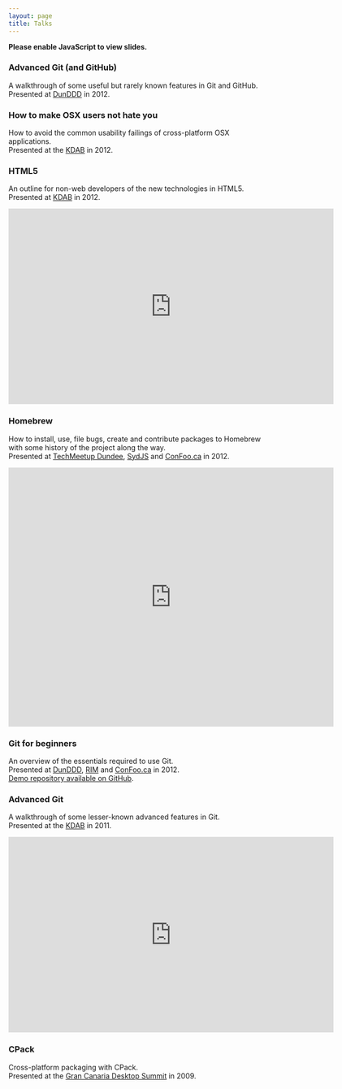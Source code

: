 ```yaml
---
layout: page
title: Talks
---
```

<noscript>**Please enable JavaScript to view slides.**</noscript>

### Advanced Git (and GitHub)
A walkthrough of some useful but rarely known features in Git and GitHub.<br>
Presented at [DunDDD](http://dun.dddscotland.co.uk/) in 2012.
<script async class="speakerdeck-embed" data-id="5ced99801a3301309a9f1231381a9bc7" data-ratio="1.33333333333333" src="//speakerdeck.com/assets/embed.js"></script>

### How to make OSX users not hate you
How to avoid the common usability failings of cross-platform OSX applications.<br>
Presented at the [KDAB](http://www.kdab.com) in 2012.<br>
<script async class="speakerdeck-embed" data-id="4fcdd9442e3678001f010cff" data-ratio="1.7777777777777777" src="//speakerdeck.com/assets/embed.js"></script>

### HTML5
An outline for non-web developers of the new technologies in HTML5.<br>
Presented at [KDAB](http://www.kdab.com) in 2012.<br>
<iframe class="youtube-player" type="text/html" width="640" height="385" src="http://www.youtube.com/embed/WNfhVKNbZHo" frameborder="0"></iframe><br>
<script async class="speakerdeck-embed" data-id="4fcdd8f02e36780022010add" data-ratio="1.7777777777777777" src="//speakerdeck.com/assets/embed.js"></script>

### Homebrew
How to install, use, file bugs, create and contribute packages to Homebrew with some history of the project along the way.<br>
Presented at [TechMeetup Dundee](http://techdundee.eventbrite.co.uk/), [SydJS](http://www.sydjs.com) and [ConFoo.ca](http://confoo.ca) in 2012.<br>
<iframe class="youtube-player" type="text/html" width="640" height="510" src="http://www.youtube.com/embed/9ckwvn5fvyQ" frameborder="0"></iframe><br>
<script async class="speakerdeck-embed" data-id="4f5121f68a37d6001f001693" data-ratio="1.3333333333333333" src="//speakerdeck.com/assets/embed.js"></script>

### Git for beginners
An overview of the essentials required to use Git.<br>
Presented at [DunDDD](http://dun.dddscotland.co.uk/), [RIM](http://www.rim.com) and [ConFoo.ca](http://confoo.ca) in 2012.<br>
[Demo repository available on GitHub](https://github.com/mikemcquaid/GitForBeginnersDemo).<br>
<script async class="speakerdeck-embed" data-id="4f4e54e3f120e9001f01da56" data-ratio="1.3333333333333333" src="//speakerdeck.com/assets/embed.js"></script>

### Advanced Git
A walkthrough of some lesser-known advanced features in Git.<br>
Presented at the [KDAB](http://www.kdab.com) in 2011.<br>
<iframe class="youtube-player" type="text/html" width="640" height="385" src="http://www.youtube.com/embed/UwPO0MwOC8k" frameborder="0"></iframe><br>
<script async class="speakerdeck-embed" data-id="4f4e51c73f09700022014d32" data-ratio="1.3333333333333333" src="//speakerdeck.com/assets/embed.js"></script>

### CPack
Cross-platform packaging with CPack.<br>
Presented at the [Gran Canaria Desktop Summit](http://www.grancanariadesktopsummit.org) in 2009.<br>
<script async class="speakerdeck-embed" data-id="4f4e50713f09700022014b63" data-ratio="1.3333333333333333" src="//speakerdeck.com/assets/embed.js"></script>
